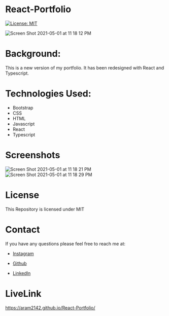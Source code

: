 # React-Portfolio
[![License: MIT](https://img.shields.io/badge/License-MIT-yellow.svg)](https://opensource.org/licenses/MIT)

![Screen Shot 2021-05-01 at 11 18 12 PM](https://user-images.githubusercontent.com/65634748/116801016-152d2180-aad4-11eb-9e0b-5efd2af4ead4.png)
# Background:

This is a new version of my portfolio. It has been redesigned with React and Typescript.

# Technologies Used:
- Bootstrap
- CSS
- HTML
- Javascript
- React
- Typescript

# Screenshots

![Screen Shot 2021-05-01 at 11 18 21 PM](https://user-images.githubusercontent.com/65634748/116801017-165e4e80-aad4-11eb-8b48-71a809088b2c.png)
![Screen Shot 2021-05-01 at 11 18 29 PM](https://user-images.githubusercontent.com/65634748/116801019-165e4e80-aad4-11eb-949c-53981085b22f.png)

# License
This Repository is licensed under MIT

# Contact 
If you have any questions please feel free to reach me at:

- [Instagram](https://www.instagram.com/aramirez2142/)

- [Github](https://github.com/ARam2142)

- [LinkedIn](https://www.linkedin.com/in/andres-ramirez-8b07487b/)
# LiveLink
https://aram2142.github.io/React-Portfolio/

